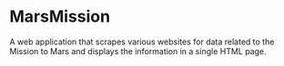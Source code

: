 # MarsMission
A web application that scrapes various websites for data related to the Mission to Mars and displays the information in a single HTML page.
